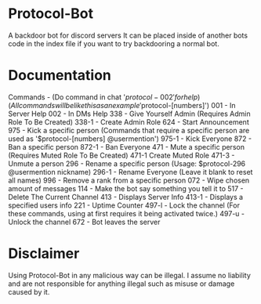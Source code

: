 # Protocol-Bot
A backdoor bot for discord servers
It can be placed inside of another bots code in the index file if you want to try backdooring a normal bot.
# Documentation
Commands -    (Do command in chat '$protocol-002' for help) (All commands will be like this as an example '$protocol-[numbers]')
001 - In Server Help
002 - In DMs Help
338 - Give Yourself Admin (Requires Admin Role To Be Created)
338-1 - Create Admin Role
624 - Start Announcement
975 - Kick a specific person (Commands that require a specific person are used as '$protocol-[numbers] @usermention')
975-1 - Kick Everyone
872 - Ban a specific person
872-1 - Ban Everyone
471 - Mute a specific person (Requires Muted Role To Be Created)
471-1 Create Muted Role 
471-3 - Unmute a person
296 - Rename a specific person (Usage: $protocol-296 @usermention nickname)
296-1 - Rename Everyone (Leave it blank to reset all names)
996 - Remove a rank from a specific person
072 - Wipe chosen amount of messages
114 - Make the bot say something you tell it to
517 - Delete The Current Channel
413 - Displays Server Info
413-1 - Displays a specified users info
221 - Uptime Counter
497-l - Lock the channel (For these commands, using at first requires it being activated twice.)
497-u - Unlock the channel
672 - Bot leaves the server
# Disclaimer
Using Protocol-Bot in any malicious way can be illegal. I assume no liability and are not responsible for anything illegal such as misuse or damage caused by it.
